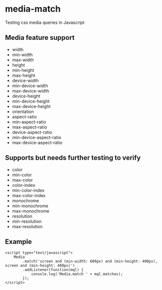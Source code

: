 media-match
===========

Testing css media queries in Javascript

Media feature support
---
* width
* min-width
* max-width
* height
* min-height
* max-height
* device-width
* min-device-width
* max-device-width
* device-height
* min-device-height
* max-device-height
* orientation
* aspect-ratio
* min-aspect-ratio
* max-aspect-ratio
* device-aspect-ratio
* min-device-aspect-ratio
* max-device-aspect-ratio

Supports but needs further testing to verify
---
* color
* min-color
* max-color
* color-index
* min-color-index
* max-color-index
* monochrome
* min-monochrome
* max-monochrome
* resolution
* min-resolution
* max-resolution

Example
---
```
<script type="text/javascript">
    Media
        .match('screen and (min-width: 600px) and (min-height: 400px), screen and (min-height: 400px)')
        .addListener(function(mql) {
            console.log('Media.match ' + mql.matches);
        });
</script>
```